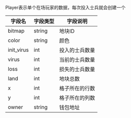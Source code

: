Player表示单个在场玩家的数据，每次投入士兵就会创建一个

| 字段名 | 字段类型 | 字段说明 |
|-------|-------|-------|
| bitmap  | string  | 地块ID  |
| color  | string  | 颜色  |
| init_virus  | int  | 投入的士兵数量  |
| virus  | int  | 当前的士兵数量  |
| loss  | int  | 损失的士兵数量  |
| land  | int  | 地块总数  |
| x  | int  | 格子所在的行数  |
| y  | int  | 格子所在的列数  |
| owner  | string  | 钱包地址  |

